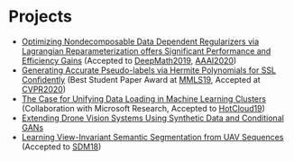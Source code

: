 # Projects

* [Optimizing Nondecomposable Data Dependent Regularizers via Lagrangian Reparameterization offers Significant Performance and Efficiency Gains](https://arxiv.org/abs/1909.12398) (Accepted to [DeepMath2019](https://deepmath-conference.com/), [AAAI2020](https://aaai.org/Conferences/AAAI-20/))
* [Generating Accurate Pseudo-labels via Hermite Polynomials for SSL Confidently](https://arxiv.org/abs/1909.05479) (Best Student Paper Award at [MMLS19](http://mmls.cc/), Accepted at [CVPR2020](http://cvpr2020.thecvf.com/))
* [The Case for Unifying Data Loading in Machine Learning Clusters](https://www.microsoft.com/en-us/research/publication/the-case-for-unifying-data-loading-in-machine-learning-clusters/) (Collaboration with Microsoft Research, Accepted to [HotCloud19](https://www.usenix.org/conference/hotcloud19))
* [Extending Drone Vision Systems Using Synthetic Data and Conditional GANs](https://abhayvenkatesh.com/conditional-drones)
* [Learning View-Invariant Semantic Segmentation from UAV Sequences](./assets/sdm2018.pdf) (Accepted to [SDM18](https://archive.siam.org/meetings/sdm18/))
